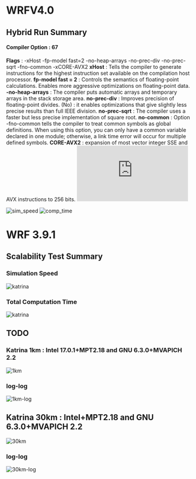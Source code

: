 

# WRFV4.0
## Hybrid Run Summary

#### Compiler Option : 67
**Flags** : -xHost -fp-model fast=2 -no-heap-arrays -no-prec-div -no-prec-sqrt -fno-common -xCORE-AVX2
**xHost** : Tells the compiler to generate instructions for the highest instruction set available on the compilation host processor.
**fp-model fast = 2** : Controls the semantics of floating-point calculations. Enables more aggressive optimizations on floating-point data.
**-no-heap-arrays**  :  The compiler puts automatic arrays and temporary arrays in the stack storage area.
**no-prec-div** :  Improves precision of floating-point divides.  (No) : it enables optimizations that give slightly less precise results than full IEEE division.
**no-prec-sqrt** :  The compiler uses a faster but less precise implementation of square root.
**no-common** : Option -fno-common tells the compiler to treat common symbols as global definitions. When using this option, you can only have a common variable declared in one module; otherwise, a link time error will occur for multiple defined symbols.
**CORE-AVX2** :  expansion of most vector integer SSE and AVX instructions to 256 bits. ![NASA](https://www.nas.nasa.gov/hecc/support/kb/haswell-processors_492.html)

![sim_speed](https://github.com/DixitPatel/WRF_Simulation/blob/master/results/Hybrid_sim_speed.png)
![comp_time](https://github.com/DixitPatel/WRF_Simulation/blob/master/results/Hybrid_comp_time.png)

# WRF 3.9.1

## Scalability Test Summary
### Simulation Speed
![katrina](https://github.com/DixitPatel/WRF_Simulation/blob/master/results/Scalability_Speed.png)
### Total Computation Time
![katrina](https://github.com/DixitPatel/WRF_Simulation/blob/master/results/Scalability_ComputationTime.png)



## TODO
### Katrina 1km : Intel 17.0.1+MPT2.18 and GNU 6.3.0+MVAPICH 2.2

![1km](https://github.com/DixitPatel/WRF_Simulation/blob/master/results/katrina1km.png)

### log-log

![1km-log](https://github.com/DixitPatel/WRF_Simulation/blob/master/results/katrina1km_log.png)



## Katrina 30km : Intel+MPT2.18 and GNU 6.3.0+MVAPICH 2.2
![30km](https://github.com/DixitPatel/WRF_Simulation/blob/master/results/katrina30km.png)

### log-log

![30km-log](https://github.com/DixitPatel/WRF_Simulation/blob/master/results/katrina30km_log.png)





